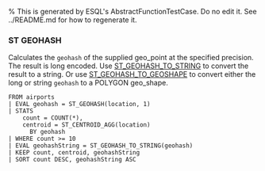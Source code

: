 % This is generated by ESQL's AbstractFunctionTestCase. Do no edit it. See ../README.md for how to regenerate it.

### ST GEOHASH
Calculates the `geohash` of the supplied geo_point at the specified precision.
The result is long encoded. Use [ST_GEOHASH_TO_STRING](#esql-st_geohash_to_string) to convert the result to a string.
Or use [ST_GEOHASH_TO_GEOSHAPE](#esql-st_geohash_to_geoshape) to convert either the long or string `geohash` to a
POLYGON geo_shape.

```esql
FROM airports
| EVAL geohash = ST_GEOHASH(location, 1)
| STATS
    count = COUNT(*),
    centroid = ST_CENTROID_AGG(location)
      BY geohash
| WHERE count >= 10
| EVAL geohashString = ST_GEOHASH_TO_STRING(geohash)
| KEEP count, centroid, geohashString
| SORT count DESC, geohashString ASC
```
